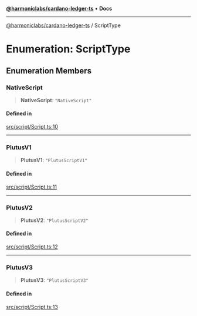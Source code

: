 [**@harmoniclabs/cardano-ledger-ts**](../README.md) • **Docs**

***

[@harmoniclabs/cardano-ledger-ts](../globals.md) / ScriptType

# Enumeration: ScriptType

## Enumeration Members

### NativeScript

> **NativeScript**: `"NativeScript"`

#### Defined in

[src/script/Script.ts:10](https://github.com/HarmonicLabs/cardano-ledger-ts/blob/94dd590ffe94133126b0d8d49920fc7b002e1975/src/script/Script.ts#L10)

***

### PlutusV1

> **PlutusV1**: `"PlutusScriptV1"`

#### Defined in

[src/script/Script.ts:11](https://github.com/HarmonicLabs/cardano-ledger-ts/blob/94dd590ffe94133126b0d8d49920fc7b002e1975/src/script/Script.ts#L11)

***

### PlutusV2

> **PlutusV2**: `"PlutusScriptV2"`

#### Defined in

[src/script/Script.ts:12](https://github.com/HarmonicLabs/cardano-ledger-ts/blob/94dd590ffe94133126b0d8d49920fc7b002e1975/src/script/Script.ts#L12)

***

### PlutusV3

> **PlutusV3**: `"PlutusScriptV3"`

#### Defined in

[src/script/Script.ts:13](https://github.com/HarmonicLabs/cardano-ledger-ts/blob/94dd590ffe94133126b0d8d49920fc7b002e1975/src/script/Script.ts#L13)

